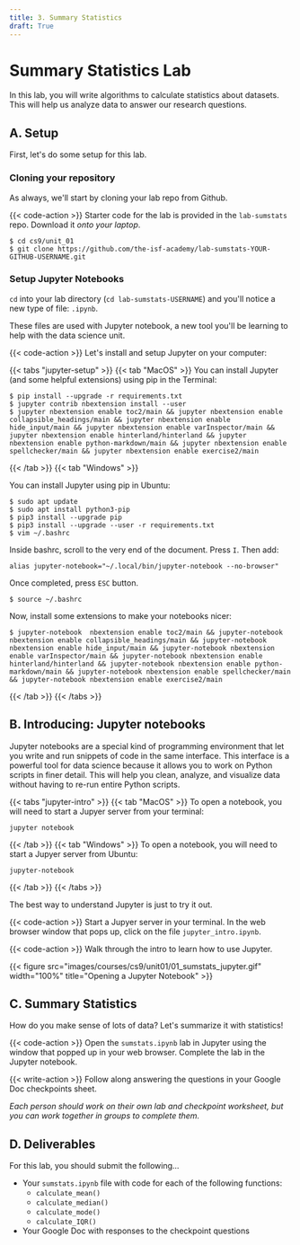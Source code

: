 ```yaml
---
title: 3. Summary Statistics
draft: True
---
```


# Summary Statistics Lab
In this lab, you will write algorithms to calculate statistics about datasets.
This will help us analyze data to answer our research questions.

## A. Setup
First, let's do some setup for this lab.

### Cloning your repository
As always, we'll start by cloning your lab repo from Github.

{{< code-action >}} Starter code for the lab is provided in the
`lab-sumstats` repo. Download it *onto your laptop*.

```shell
$ cd cs9/unit_01
$ git clone https://github.com/the-isf-academy/lab-sumstats-YOUR-GITHUB-USERNAME.git
```

### Setup Jupyter Notebooks
`cd` into your lab directory (`cd lab-sumstats-USERNAME`) and you'll notice a
new type of file: `.ipynb`.

These files are used with Jupyter notebook, a new tool you'll be learning to
help with the data science unit.

{{< code-action >}} Let's install and setup Jupyter on your computer:

{{< tabs "jupyter-setup" >}}
{{< tab "MacOS" >}}
You can install Jupyter (and some helpful extensions) using pip in the Terminal:

    $ pip install --upgrade -r requirements.txt
    $ jupyter contrib nbextension install --user
    $ jupyter nbextension enable toc2/main && jupyter nbextension enable collapsible_headings/main && jupyter nbextension enable hide_input/main && jupyter nbextension enable varInspector/main && jupyter nbextension enable hinterland/hinterland && jupyter nbextension enable python-markdown/main && jupyter nbextension enable spellchecker/main && jupyter nbextension enable exercise2/main

{{< /tab >}}
{{< tab "Windows" >}}

You can install Jupyter using pip in Ubuntu:

    $ sudo apt update
    $ sudo apt install python3-pip
    $ pip3 install --upgrade pip
    $ pip3 install --upgrade --user -r requirements.txt
    $ vim ~/.bashrc

Inside bashrc, scroll to the very end of the document. Press `I`.
Then add:

    alias jupyter-notebook="~/.local/bin/jupyter-notebook --no-browser"

Once completed, press `ESC` button.

    $ source ~/.bashrc

Now, install some extensions to make your notebooks nicer:

    $ jupyter-notebook  nbextension enable toc2/main && jupyter-notebook nbextension enable collapsible_headings/main && jupyter-notebook nbextension enable hide_input/main && jupyter-notebook nbextension enable varInspector/main && jupyter-notebook nbextension enable hinterland/hinterland && jupyter-notebook nbextension enable python-markdown/main && jupyter-notebook nbextension enable spellchecker/main && jupyter-notebook nbextension enable exercise2/main

{{< /tab >}}
{{< /tabs >}}


## B. Introducing: Jupyter notebooks
Jupyter notebooks are a special kind of programming environment that let
you write and run snippets of code in the same interface. This interface is a
powerful tool for data science because it allows you
to work on Python scripts in finer detail. This will help you clean, analyze,
and visualize data without having to re-run entire Python scripts.

{{< tabs "jupyter-intro" >}}
{{< tab "MacOS" >}}
To open a notebook, you will need to start a Jupyer server from your terminal:

    jupyter notebook
    
{{< /tab >}}
{{< tab "Windows" >}}
To open a notebook, you will need to start a Jupyer server from Ubuntu:

    jupyter-notebook

{{< /tab >}}
{{< /tabs >}}

The best way to understand Jupyter is just to try it out.

{{< code-action >}} Start a Jupyer server in your terminal. In the web browser
window that pops up, click on the file `jupyter_intro.ipynb`.

{{< code-action >}} Walk through the intro to learn how to use Jupyter.

{{< figure src="images/courses/cs9/unit01/01_sumstats_jupyter.gif" width="100%" title="Opening a Jupyter Notebook" >}}

## C. Summary Statistics
How do you make sense of lots of data? Let's summarize it with statistics!

{{< code-action >}} Open the `sumstats.ipynb` lab in Jupyter using the window
that popped up in your web browser. Complete the lab in the Jupyter notebook.

{{< write-action >}} Follow along answering the questions in your Google Doc
checkpoints sheet.

*Each person should work on their own lab and checkpoint worksheet, but you can
work together in groups to complete them.*

## D. Deliverables
For this lab, you should submit the following...

- Your `sumstats.ipynb` file with code for each of the following functions:
    - `calculate_mean()`
    - `calculate_median()`
    - `calculate_mode()`
    - `calculate_IQR()`
- Your Google Doc with responses to the checkpoint questions


